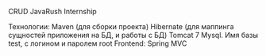 CRUD JavaRush Internship

Технологии:
Maven (для сборки проекта)
Hibernate (для маппинга сущностей приложения на БД, и работы с БД)
Tomcat 7
Mysql. Имя базы test, с логином и паролем root
Frontend: Spring MVC
